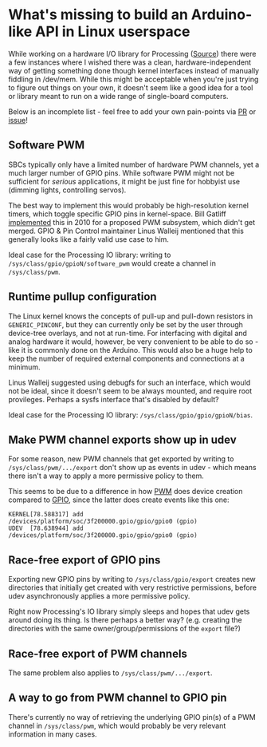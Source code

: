 # What's missing to build an Arduino-like API in Linux userspace

While working on a hardware I/O library for Processing ([Source](https://github.com/processing/processing/tree/master/java/libraries/io/src/processing/io)) there were a few instances where I wished there was a clean, hardware-independent way of getting something done though kernel interfaces instead of manually fiddling in /dev/mem. While this might be acceptable when you're just trying to figure out things on your own, it doesn't seem like a good idea for a tool or library meant to run on a wide range of single-board computers.

Below is an incomplete list - feel free to add your own pain-points via [PR](https://github.com/gohai/arduino-like-linux/pulls) or [issue](https://github.com/gohai/arduino-like-linux/issues/new)!


## Software PWM

SBCs typically only have a limited number of hardware PWM channels, yet a much larger number of GPIO pins. While software PWM might not be sufficient for *serious* applications, it might be just fine for hobbyist use (dimming lights, controlling servos).

The best way to implement this would probably be high-resolution kernel timers, which toggle specific GPIO pins in kernel-space. Bill Gatliff [implemented](https://lkml.org/lkml/2010/2/2/36) this in 2010 for a proposed PWM subsystem, which didn't get merged. GPIO & Pin Control maintainer Linus Walleij mentioned that this generally looks like a fairly valid use case to him.

Ideal case for the Processing IO library: writing to `/sys/class/gpio/gpioN/software_pwm` would create a channel in `/sys/class/pwm`.


## Runtime pullup configuration

The Linux kernel knows the concepts of pull-up and pull-down resistors in `GENERIC_PINCONF`, but they can currently only be set by the user through device-tree overlays, and not at run-time. For interfacing with digital and analog hardware it would, however, be very convenient to be able to do so - like it is commonly done on the Arduino. This would also be a huge help to keep the number of required external components and connections at a minimum.

Linus Walleij suggested using debugfs for such an interface, which would not be ideal, since it doesn't seem to be always mounted, and require root provileges. Perhaps  a sysfs interface that's disabled by default?

Ideal case for the Processing IO library: `/sys/class/gpio/gpio/gpioN/bias`.


## Make PWM channel exports show up in udev

For some reason, new PWM channels that get exported by writing to `/sys/class/pwm/.../export` don't show up as events in udev - which means there isn't a way to apply a more permissive policy to them.

This seems to be due to a difference in how [PWM](https://git.kernel.org/cgit/linux/kernel/git/torvalds/linux.git/tree/drivers/pwm/sysfs.c) does device creation compared to [GPIO](https://git.kernel.org/cgit/linux/kernel/git/torvalds/linux.git/tree/drivers/gpio/gpiolib-sysfs.c), since the latter does create events like this one:

    KERNEL[78.588317] add      /devices/platform/soc/3f200000.gpio/gpio/gpio0 (gpio)
    UDEV  [78.638944] add      /devices/platform/soc/3f200000.gpio/gpio/gpio0 (gpio)


## Race-free export of GPIO pins

Exporting new GPIO pins by writing to `/sys/class/gpio/export` creates new directories that initially get created with very restrictive permissions, before udev asynchronously applies a more permissive policy.

Right now Processing's IO library simply sleeps and hopes that udev gets around doing its thing. Is there perhaps a better way? (e.g. creating the directories with the same owner/group/permissions of the `export` file?)


## Race-free export of PWM channels

The same problem also applies to `/sys/class/pwm/.../export`.


## A way to go from PWM channel to GPIO pin

There's currently no way of retrieving the underlying GPIO pin(s) of a PWM channel in `/sys/class/pwm`, which would probably be very relevant information in many cases.